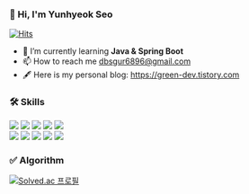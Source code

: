 ### 👋 Hi, I'm Yunhyeok Seo
[![Hits](https://hits.seeyoufarm.com/api/count/incr/badge.svg?url=https%3A%2F%2Fgithub.com%2Fsyh24&count_bg=%2379C83D&title_bg=%23555555&icon=&icon_color=%23E7E7E7&title=hits&edge_flat=false)](https://hits.seeyoufarm.com)
- 🌱 I’m currently learning **Java & Spring Boot**
- 📫 How to reach me dbsgur6896@gmail.com
- 🖋 Here is my personal blog: https://green-dev.tistory.com
<div>
    <h3> 🛠️ Skills </h3>
    <img src="https://img.shields.io/badge/Java -E38836?style=flat&logo=openJdk&logoColor=white">
    <img src="https://img.shields.io/badge/MySQL -08668E?style=flat&logo=mysql&logoColor=white">
    <img src="https://img.shields.io/badge/Spring-00A109?style=flat&logo=spring&logoColor=white">
    <img src="https://img.shields.io/badge/Spring Boot 3.2-00A109?style=flat&logo=springBoot&logoColor=white">
    <img src="https://img.shields.io/badge/JPA-BAAE85?style=flat&logo=hibernate&logoColor=white">
    <br>
    <img src="https://img.shields.io/badge/Docker-%230db7ed?style=flat&logo=docker&logoColor=white">
    <img src="https://img.shields.io/badge/AWS -%23FF9900?style=flat&logo=amazon-aws&logoColor=white">
    <img src="https://img.shields.io/badge/Git-F5512F?style=flat&logo=git&logoColor=white">
    <img src="https://img.shields.io/badge/Notion-000000?style=flat&logo=notion&logoColor=white">
    <img src="https://img.shields.io/badge/Jira-2684ff?style=flat&logo=jira&logoColor=white">
</div>

<div>
    <h3> ✅ Algorithm </h3>
  <p align=> 
  </p>
  
  [![Solved.ac 프로필](http://mazassumnida.wtf/api/v2/generate_badge?boj=dbsgur6896)](https://solved.ac/dbsgur6896)
</div>
